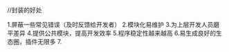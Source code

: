 //封装的好处

1.屏蔽一些常见错误（及时反馈给开发者）
2.模块化易维护
3.为上层开发人员磨平差异
4.提供公共模块，提高开发效率
5.程序稳定性越来越高
6.易生成良好的生态圈，插件无限多
7.



